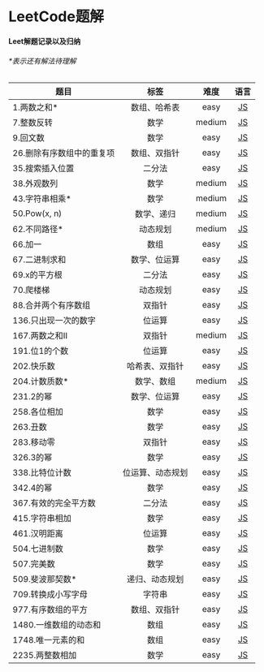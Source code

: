 # LeetCode题解
#### Leet解题记录以及归纳

###### *表示还有解法待理解
| 题目 |标签| 难度 | 语言 |
| ---- |:---:| :---: | :---: |
| 1.两数之和*|数组、哈希表|easy|[JS](easy/two-sum.js)|
| 7.整数反转|数学|medium| [JS](easy/reverse-integer.js)|
| 9.回文数|数学|easy|[JS](easy/palindrome-number.js)|
| 26.删除有序数组中的重复项|数组、双指针|easy|[JS](easy/remove-duplicates-from-sorted-array.js)|
| 35.搜索插入位置|二分法|easy|[JS](easy/search-insert-position.js)|
| 38.外观数列|数学|medium|[JS](medium/count-and-say.js)|
| 43.字符串相乘*|数学|medium|[JS](medium/multiply-strings.js)|
| 50.Pow(x, n)|数学、递归|medium|[JS](medium/powx-n.js)|
| 62.不同路径*|动态规划|medium|[JS](medium/unique-paths.js)|
| 66.加一|数组|easy|[JS](easy/plus-one.js)|
| 67.二进制求和|数学、位运算|easy|[JS](easy/add-binary.js)|
| 69.x的平方根|二分法|easy|[JS](easy/sqrtx.js)|
| 70.爬楼梯|动态规划|easy|[JS](easy/climbing-stairs.js)|
| 88.合并两个有序数组|双指针|easy|[JS](easy/merge-sorted-array.js)|
| 136.只出现一次的数字|位运算|easy|[JS](easy/single-number.js)|
| 167.两数之和II|双指针|medium|[JS](medium/two-sum-ii-input-array-is-sorted.js)|
| 191.位1的个数|位运算|easy|[JS](easy/number-of-1-bits.js)|
| 202.快乐数|哈希表、双指针|easy|[JS](easy/happy-number.js)|
| 204.计数质数*|数学、数组|medium|[JS](medium/count-primes.js)|
| 231.2的幂|数学、位运算|easy|[JS](easy/power-of-two.js)|
| 258.各位相加|数学|easy|[JS](easy/add-digits.js)|
| 263.丑数|数学|easy|[JS](easy/ugly-number.js)|
| 283.移动零|双指针|easy|[JS](easy/move-zeroes.js)|
| 326.3的幂|数学|easy|[JS](easy/power-of-three.js)|
| 338.比特位计数|位运算、动态规划|easy|[JS](easy/counting-bits.js)|
| 342.4的幂|数学|easy|[JS](easy/power-of-four.js)|
| 367.有效的完全平方数|二分法|easy|[JS](easy/valid-perfect-square.js)|
| 415.字符串相加|数学|easy|[JS](easy/add-strings.js)|
| 461.汉明距离|位运算|easy|[JS](easy/hamming-distance.js)|
| 504.七进制数|数学|easy|[JS](easy/base-7.js)|
| 507.完美数|数学|easy|[JS](easy/perfect-number.js)|
| 509.斐波那契数*|递归、动态规划|easy|[JS](easy/fibonacci-numbe.js)|
| 709.转换成小写字母|字符串|easy|[JS](easy/to-lower-case.js)|
| 977.有序数组的平方|数组、双指针|easy|[JS](easy/squares-of-a-sorted-array)|
| 1480.一维数组的动态和|数组|easy|[JS](easy/running-sum-of-1d-array.js)|
| 1748.唯一元素的和|数组|easy|[JS](easy/sum-of-unique-elements.js)|
| 2235.两整数相加|数学|easy|[JS](easy/add-two-integers.js)|
